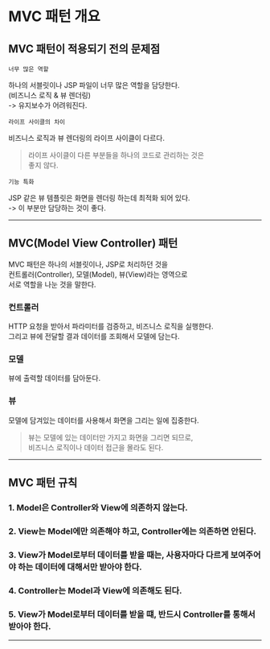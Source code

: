 # MVC 패턴 개요

## MVC 패턴이 적용되기 전의 문제점

`너무 많은 역할`

하나의 서블릿이나 JSP 파일이 너무 많은 역할을 담당한다.  
(비즈니스 로직 & 뷰 렌더링)  
-> 유지보수가 어려워진다.

`라이프 사이클의 차이`

비즈니스 로직과 뷰 렌더링의 라이프 사이클이 다르다.

> 라이프 사이클이 다른 부분들을 하나의 코드로 관리하는 것은  
> 좋지 않다.

`기능 특화`

JSP 같은 뷰 템플릿은 화면을 렌더링 하는데 최적화 되어 있다.  
-> 이 부분만 담당하는 것이 좋다.

---

## MVC(Model View Controller) 패턴

MVC 패턴은 하나의 서블릿이나, JSP로 처리하던 것을  
컨트롤러(Controller), 모델(Model), 뷰(View)라는 영역으로  
서로 역할을 나눈 것을 말한다.

### 컨트롤러

HTTP 요청을 받아서 파라미터를 검증하고, 비즈니스 로직을 실행한다.  
그리고 뷰에 전달할 결과 데이터를 조회해서 모델에 담는다.

### 모델

뷰에 출력할 데이터를 담아둔다.

### 뷰

모델에 담겨있는 데이터를 사용해서 화면을 그리는 일에 집중한다.

> 뷰는 모델에 있는 데이터만 가지고 화면을 그리면 되므로,  
> 비즈니스 로직이나 데이터 접근을 몰라도 된다.

---

## MVC 패턴 규칙

### 1. Model은 Controller와 View에 의존하지 않는다.

### 2. View는 Model에만 의존해야 하고, Controller에는 의존하면 안된다.

### 3. View가 Model로부터 데이터를 받을 때는, 사용자마다 다르게 보여주어야 하는 데이터에 대해서만 받아야 한다.

### 4. Controller는 Model과 View에 의존해도 된다.

### 5. View가 Model로부터 데이터를 받을 떄, 반드시 Controller를 통해서 받아야 한다.

---

